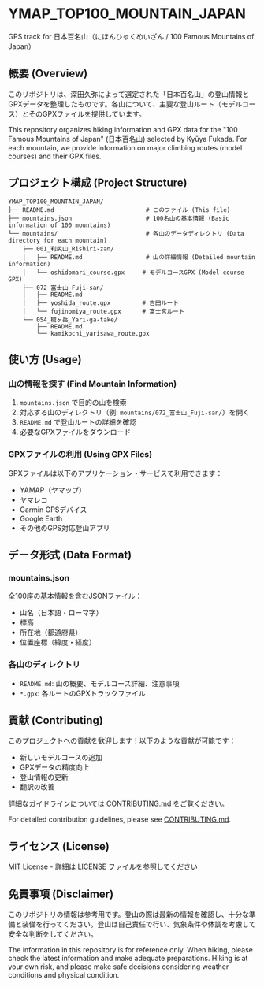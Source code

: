 # YMAP_TOP100_MOUNTAIN_JAPAN
GPS track for 日本百名山（にほんひゃくめいざん / 100 Famous Mountains of Japan）

## 概要 (Overview)

このリポジトリは、深田久弥によって選定された「日本百名山」の登山情報とGPXデータを整理したものです。各山について、主要な登山ルート（モデルコース）とそのGPXファイルを提供しています。

This repository organizes hiking information and GPX data for the "100 Famous Mountains of Japan" (日本百名山) selected by Kyūya Fukada. For each mountain, we provide information on major climbing routes (model courses) and their GPX files.

## プロジェクト構成 (Project Structure)

```
YMAP_TOP100_MOUNTAIN_JAPAN/
├── README.md                          # このファイル (This file)
├── mountains.json                     # 100名山の基本情報 (Basic information of 100 mountains)
└── mountains/                         # 各山のデータディレクトリ (Data directory for each mountain)
    ├── 001_利尻山_Rishiri-zan/
    │   ├── README.md                  # 山の詳細情報 (Detailed mountain information)
    │   └── oshidomari_course.gpx     # モデルコースGPX (Model course GPX)
    ├── 072_富士山_Fuji-san/
    │   ├── README.md
    │   ├── yoshida_route.gpx         # 吉田ルート
    │   └── fujinomiya_route.gpx      # 富士宮ルート
    └── 054_槍ヶ岳_Yari-ga-take/
        ├── README.md
        └── kamikochi_yarisawa_route.gpx
```

## 使い方 (Usage)

### 山の情報を探す (Find Mountain Information)

1. `mountains.json` で目的の山を検索
2. 対応する山のディレクトリ（例: `mountains/072_富士山_Fuji-san/`）を開く
3. `README.md` で登山ルートの詳細を確認
4. 必要なGPXファイルをダウンロード

### GPXファイルの利用 (Using GPX Files)

GPXファイルは以下のアプリケーション・サービスで利用できます：
- YAMAP（ヤマップ）
- ヤマレコ
- Garmin GPSデバイス
- Google Earth
- その他のGPS対応登山アプリ

## データ形式 (Data Format)

### mountains.json
全100座の基本情報を含むJSONファイル：
- 山名（日本語・ローマ字）
- 標高
- 所在地（都道府県）
- 位置座標（緯度・経度）

### 各山のディレクトリ
- `README.md`: 山の概要、モデルコース詳細、注意事項
- `*.gpx`: 各ルートのGPXトラックファイル

## 貢献 (Contributing)

このプロジェクトへの貢献を歓迎します！以下のような貢献が可能です：
- 新しいモデルコースの追加
- GPXデータの精度向上
- 登山情報の更新
- 翻訳の改善

詳細なガイドラインについては [CONTRIBUTING.md](CONTRIBUTING.md) をご覧ください。

For detailed contribution guidelines, please see [CONTRIBUTING.md](CONTRIBUTING.md).

## ライセンス (License)

MIT License - 詳細は [LICENSE](LICENSE) ファイルを参照してください

## 免責事項 (Disclaimer)

このリポジトリの情報は参考用です。登山の際は最新の情報を確認し、十分な準備と装備を行ってください。登山は自己責任で行い、気象条件や体調を考慮して安全な判断をしてください。

The information in this repository is for reference only. When hiking, please check the latest information and make adequate preparations. Hiking is at your own risk, and please make safe decisions considering weather conditions and physical condition.
